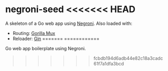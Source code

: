 negroni-seed
<<<<<<< HEAD
========
A skeleton of a Go web app using [Negroni](https://github.com/codegangsta/negroni). Also loaded with:
   - Routing: [Gorilla Mux](http://www.gorillatoolkit.org/pkg/mux)
   - Reloader: [Gin](https://github.com/codegangsta/gin)
=======
============

Go web app boilerplate using Negroni.
>>>>>>> fcbdb194d6adb44e82c18a3cadc61f7a1dfa3bcd
